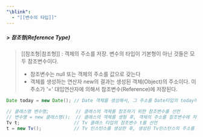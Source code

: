 ```yaml
---
"\blink":
  - "[[변수의 타입]]"
---
```

##### > 참조형(Reference Type)
>[[참조형|참조형]] : 객체의 주소를 저장. 변수의 타입이 기본형이 아닌 것들은 모두 참조변수이다.
>	- 참조변수는 null 또는 객체의 주소를 값으로 갖는다
>	- 객체를 생성하는 연산자 new의 결과는 생성된 객체(Object)의 주소이다. 이 주소가 '=' 대입연산자에 의해서 참조변수(Reference)에 저장된다.
```java
Date today = new Date(); // Date 객체를 생성해서, 그 주소를 Date타입의 today에 저장함

// 클래스명 변수명;          // 클래스의 객체를 참조하기 위한 참조변수를 선언
// 변수명 = new 클래스명();  // 클래스의 객체를 생헝 후, 객체의 주소를 참조변수에 저장
Tv t;                    // Tv 클래스 타입의 참조변수 t를 선언
t = new Tv();            // Tv 인스턴스를 생성한 후, 생성된 Tv인스턴스의 주소를 t에 저장
```
